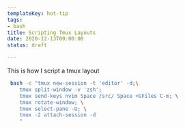 ```yaml
---
templateKey: hot-tip
tags: 
- bash
title: Scripting Tmux Layouts
date: 2020-12-13T00:00:00
status: draft

---
```



This is how I script a tmux layout

``` bash
 bash -c "tmux new-session -t 'editor' -d;\
    tmux split-window -v 'zsh';
    tmux send-keys nvim Space /src/ Space +GFiles C-m; \
    tmux rotate-window; \
    tmux select-pane -U; \
    tmux -2 attach-session -d
    "
```
